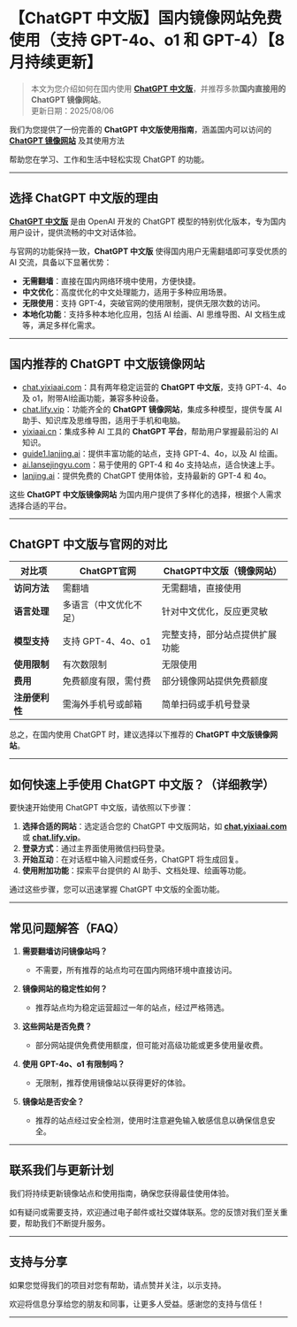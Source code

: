 # 【ChatGPT 中文版】国内镜像网站免费使用（支持 GPT-4o、o1 和 GPT-4）【8月持续更新】 

> 本文为您介绍如何在国内使用 [**ChatGPT 中文版**](https://gpt.lanjing.pro)，并推荐多款**国内直接用的 ChatGPT 镜像网站**。  
> 更新日期：2025/08/06

我们为您提供了一份完善的 **ChatGPT 中文版使用指南**，涵盖国内可以访问的 [**ChatGPT 镜像网站**](https://xsimplechat.com) 及其使用方法

帮助您在学习、工作和生活中轻松实现 ChatGPT 的功能。

---

## 选择 ChatGPT 中文版的理由

[**ChatGPT 中文版**](https://gpt.lanjing.pro) 是由 OpenAI 开发的 ChatGPT 模型的特别优化版本，专为国内用户设计，提供流畅的中文对话体验。

与官网的功能保持一致，**ChatGPT 中文版** 使得国内用户无需翻墙即可享受优质的 AI 交流，具备以下显著优势：

- **无需翻墙**：直接在国内网络环境中使用，方便快捷。
- **中文优化**：高度优化的中文处理能力，适用于多种应用场景。
- **无限使用**：支持 GPT-4，突破官网的使用限制，提供无限次数的访问。
- **本地化功能**：支持多种本地化应用，包括 AI 绘画、AI 思维导图、AI 文档生成等，满足多样化需求。

---

## 国内推荐的 ChatGPT 中文版镜像网站

- [chat.yixiaai.com](https://xsimplechat.com/)：具有两年稳定运营的 **ChatGPT 中文版**，支持 GPT-4、4o 及 o1，附带AI绘画功能，兼容多种设备。
- [chat.lify.vip](https://gpt.lanjing.pro/)：功能齐全的 **ChatGPT 镜像网站**，集成多种模型，提供专属 AI 助手、知识库及思维导图，适用于手机和电脑。
- [yixiaai.cn](https://yixiaai.cn/)：集成多种 AI 工具的 **ChatGPT 平台**，帮助用户掌握最前沿的 AI 知识。
- [guide1.lanjing.ai](https://lanjing.pro/)：提供丰富功能的站点，支持 GPT-4、4o，以及 AI 绘画。
- [ai.lansejingyu.com](https://ai.lansejingyu.com/)：易于使用的 GPT-4 和 4o 支持站点，适合快速上手。
- [lanjing.ai](https://lanjing.pro/)：提供免费的 ChatGPT 使用体验，支持最新的 GPT-4 和 4o。

这些 **ChatGPT 中文版镜像网站** 为国内用户提供了多样化的选择，根据个人需求选择合适的平台。

---

## ChatGPT 中文版与官网的对比

| 对比项 | ChatGPT官网 | ChatGPT中文版（镜像网站）|
|-------- |-------- |-------- |
| **访问方法** | 需翻墙 | 无需翻墙，直接使用 |
| **语言处理** | 多语言（中文优化不足） | 针对中文优化，反应更灵敏 |
| **模型支持** | 支持 GPT-4、4o、o1 | 完整支持，部分站点提供扩展功能 |
| **使用限制** | 有次数限制 | 无限使用 |
| **费用** | 免费额度有限，需付费 | 部分镜像网站提供免费额度 |
| **注册便利性** | 需海外手机号或邮箱 | 简单扫码或手机号登录 |

总之，在国内使用 ChatGPT 时，建议选择以下推荐的 **ChatGPT 中文版镜像网站**。

---

## 如何快速上手使用 ChatGPT 中文版？（详细教学）

要快速开始使用 ChatGPT 中文版，请依照以下步骤：

1. **选择合适的网站**：选定适合您的 ChatGPT 中文版网站，如 **[chat.yixiaai.com](https://xsimplechat.com/)** 或 **[chat.lify.vip](https://gpt.lanjing.pro)**。
2. **登录方式**：通过主界面使用微信扫码登录。
3. **开始互动**：在对话框中输入问题或任务，ChatGPT 将生成回复。
4. **使用附加功能**：探索平台提供的 AI 助手、文档处理、绘画等功能。

通过这些步骤，您可以迅速掌握 ChatGPT 中文版的全面功能。

---

## 常见问题解答（FAQ）

1. **需要翻墙访问镜像站吗？**
   - 不需要，所有推荐的站点均可在国内网络环境中直接访问。

2. **镜像网站的稳定性如何？**
   - 推荐站点均为稳定运营超过一年的站点，经过严格筛选。

3. **这些网站是否免费？**
   - 部分网站提供免费使用额度，但可能对高级功能或更多使用量收费。

4. **使用 GPT-4o、o1 有限制吗？**
   - 无限制，推荐使用镜像站以获得更好的体验。

5. **镜像站是否安全？**
   - 推荐的站点经过安全检测，使用时注意避免输入敏感信息以确保信息安全。

---

## 联系我们与更新计划

我们将持续更新镜像站点和使用指南，确保您获得最佳使用体验。

如有疑问或需要支持，欢迎通过电子邮件或社交媒体联系。您的反馈对我们至关重要，帮助我们不断提升服务。

---

## 支持与分享

如果您觉得我们的项目对您有帮助，请点赞并关注，以示支持。

欢迎将信息分享给您的朋友和同事，让更多人受益。感谢您的支持与信任！

---
